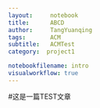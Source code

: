 ```yaml
---
layout:     notebook
title:      ABCD
author:     TangYuanqing
tags: 		ACM
subtitle:   ACMTest
category:  project1

notebookfilename: intro
visualworkflow: true
---
```


#这是一篇TEST文章
